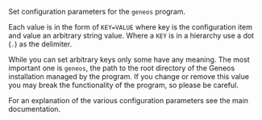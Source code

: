 Set configuration parameters for the `geneos` program.

Each value is in the form of `KEY=VALUE` where key is the configuration
item and value an arbitrary string value. Where a `KEY` is in a
hierarchy use a dot (`.`) as the delimiter.

While you can set arbitrary keys only some have any meaning. The most
important one is `geneos`, the path to the root directory of the Geneos
installation managed by the program. If you change or remove this value
you may break the functionality of the program, so please be careful.

For an explanation of the various configuration parameters see the main
documentation.
